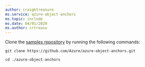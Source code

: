 ```yaml
---
author: craigktreasure
ms.service: azure-object-anchors
ms.topic: include
ms.date: 04/01/2020
ms.author: crtreasu
---
```

Clone the [samples repository](https://github.com/Azure/azure-object-anchors) by running the following commands:

```console
git clone https://github.com/Azure/azure-object-anchors.git

cd ./azure-object-anchors
```
